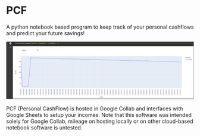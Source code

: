 # PCF
A python notebook based program to keep track of your personal cashflows and predict your future savings!

![Example of analysing sources of income and expenses in PCF][exampleuse]

PCF (Personal CashFlow) is hosted in Google Collab and interfaces with Google Sheets to setup your incomes. Note that this software was intended solely for Google Collab, mileage on hosting locally or on other cloud-based notebook software is untested. 

[exampleuse]: Media/ExampleUse.gif
